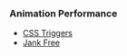 ### Animation Performance

<ul>
  <li data-no-fragment>
    <a rel="noreferrer noopener nofollow" target="_blank" href="http://csstriggers.com">CSS Triggers</a>
  </li>
  <li data-no-fragment>
    <a rel="noreferrer noopener nofollow" target="_blank" href="http://jankfree.org">Jank Free</a>
  </li>
</ul>

